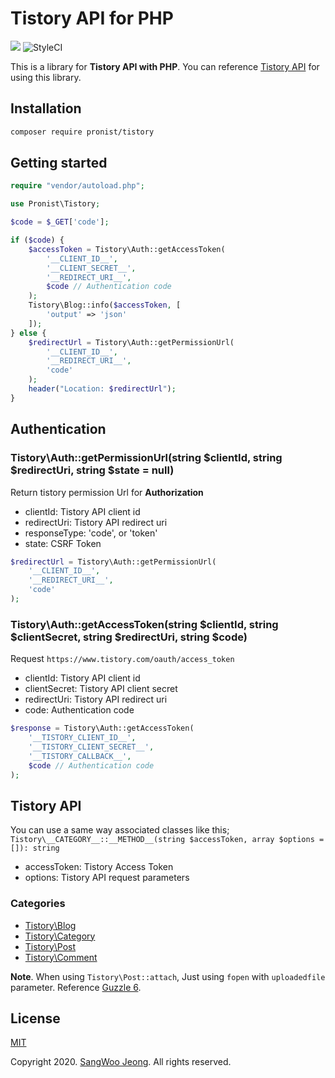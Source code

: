 # Tistory API for PHP

<p>
    <img src="https://travis-ci.com/pronist/tistory.svg?branch=master">
    <img src="https://github.styleci.io/repos/155703406/shield?branch=master" alt="StyleCI">
</p>

This is a library for **Tistory API with PHP**. You can reference [Tistory API](https://tistory.github.io/document-tistory-apis/) for using this library.

## Installation

```bash
composer require pronist/tistory
```

## Getting started

```php
require "vendor/autoload.php";

use Pronist\Tistory;

$code = $_GET['code'];

if ($code) {
    $accessToken = Tistory\Auth::getAccessToken(
        '__CLIENT_ID__',
        '__CLIENT_SECRET__',
        '__REDIRECT_URI__',
        $code // Authentication code
    );
    Tistory\Blog::info($accessToken, [
        'output' => 'json'
    ]);
} else {
    $redirectUrl = Tistory\Auth::getPermissionUrl(
        '__CLIENT_ID__',
        '__REDIRECT_URI__',
        'code'
    );
    header("Location: $redirectUrl");
}
```

## Authentication

### Tistory\Auth::getPermissionUrl(string $clientId, string $redirectUri, string $state = null)

Return tistory permission Url for **Authorization**

* clientId: Tistory API client id
* redirectUri: Tistory API redirect uri
* responseType: 'code', or 'token'
* state: CSRF Token

```php
$redirectUrl = Tistory\Auth::getPermissionUrl(
    '__CLIENT_ID__',
    '__REDIRECT_URI__',
    'code'
);
```

### Tistory\Auth::getAccessToken(string $clientId, string $clientSecret, string $redirectUri, string $code)

Request ```https://www.tistory.com/oauth/access_token```

* clientId: Tistory API client id
* clientSecret: Tistory API client secret
* redirectUri: Tistory API redirect uri
* code: Authentication code

```php
$response = Tistory\Auth::getAccessToken(
    '__TISTORY_CLIENT_ID__',
    '__TISTORY_CLIENT_SECRET__',
    '__TISTORY_CALLBACK__',
    $code // Authentication code
);
```

## Tistory API

You can use a same way associated classes like this; \
```Tistory\__CATEGORY__::__METHOD__(string $accessToken, array $options = []): string```

* accessToken: Tistory Access Token
* options: Tistory API request parameters

### Categories

* [Tistory\Blog](https://github.com/pronist/tistory/blob/master/src/Blog.php)
* [Tistory\Category](https://github.com/pronist/tistory/blob/master/src/Category.php)
* [Tistory\Post](https://github.com/pronist/tistory/blob/master/src/Post.php)
* [Tistory\Comment](https://github.com/pronist/tistory/blob/master/src/Comment.php)

**Note**. When using ```Tistory\Post::attach```, Just using ```fopen``` with ```uploadedfile``` parameter. Reference [Guzzle 6](http://docs.guzzlephp.org/en/stable/request-options.html#multipart).

## License

[MIT](https://github.com/pronist/tistory/blob/master/LICENSE)

Copyright 2020. [SangWoo Jeong](https://github.com/pronist). All rights reserved.
